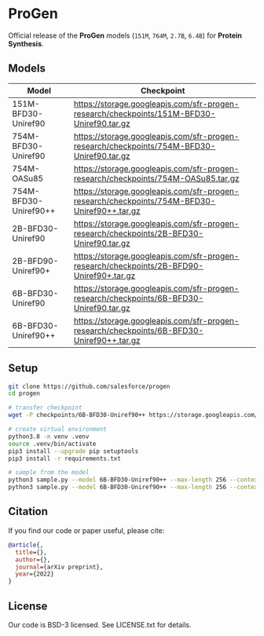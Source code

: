 # ProGen
Official release of the **ProGen** models (`151M`, `764M`, `2.7B`, `6.4B`) for **Protein Synthesis**.

## Models

| Model  | Checkpoint |
| ------ | ---------- |
| 151M-BFD30-Uniref90	   | https://storage.googleapis.com/sfr-progen-research/checkpoints/151M-BFD30-Uniref90.tar.gz |
| 754M-BFD30-Uniref90	   | https://storage.googleapis.com/sfr-progen-research/checkpoints/754M-BFD30-Uniref90.tar.gz |
| 754M-OASu85	           | https://storage.googleapis.com/sfr-progen-research/checkpoints/754M-OASu85.tar.gz |
| 754M-BFD30-Uniref90++	 | https://storage.googleapis.com/sfr-progen-research/checkpoints/754M-BFD30-Uniref90++.tar.gz |
| 2B-BFD30-Uniref90      | https://storage.googleapis.com/sfr-progen-research/checkpoints/2B-BFD30-Uniref90.tar.gz |
| 2B-BFD90-Uniref90+     | https://storage.googleapis.com/sfr-progen-research/checkpoints/2B-BFD90-Uniref90+.tar.gz |
| 6B-BFD30-Uniref90	     | https://storage.googleapis.com/sfr-progen-research/checkpoints/6B-BFD30-Uniref90.tar.gz |
| 6B-BFD30-Uniref90++    | https://storage.googleapis.com/sfr-progen-research/checkpoints/6B-BFD30-Uniref90++.tar.gz |

## Setup
```sh
git clone https://github.com/salesforce/progen
cd progen

# transfer checkpoint
wget -P checkpoints/6B-BFD30-Uniref90++ https://storage.googleapis.com/sfr-progen-research/checkpoints/6B-BFD30-Uniref90++.tar.gz && tar -xvf checkpoints/6B-BFD30-Uniref90++/6B-BFD30-Uniref90++.tar.gz -C checkpoints/6B-BFD30-Uniref90++/

# create virtual environment
python3.8 -m venv .venv
source .venv/bin/activate
pip3 install --upgrade pip setuptools
pip3 install -r requirements.txt

# sample from the model
python3 sample.py --model 6B-BFD30-Uniref90++ --max-length 256 --context "1"
python3 sample.py --model 6B-BFD30-Uniref90++ --max-length 256 --context "1" --device "cpu" --fp16 false
```

## Citation
If you find our code or paper useful, please cite:
```bibtex
@article{,
  title={},
  author={},
  journal={arXiv preprint},
  year={2022}
}
```

## License
Our code is BSD-3 licensed. See LICENSE.txt for details.